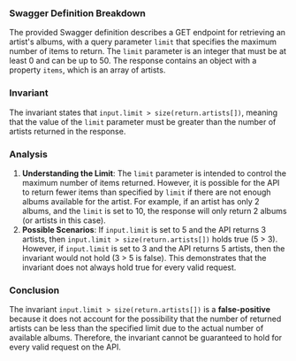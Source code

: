 ### Swagger Definition Breakdown
The provided Swagger definition describes a GET endpoint for retrieving an artist's albums, with a query parameter `limit` that specifies the maximum number of items to return. The `limit` parameter is an integer that must be at least 0 and can be up to 50. The response contains an object with a property `items`, which is an array of artists.

### Invariant
The invariant states that `input.limit > size(return.artists[])`, meaning that the value of the `limit` parameter must be greater than the number of artists returned in the response.

### Analysis
1. **Understanding the Limit**: The `limit` parameter is intended to control the maximum number of items returned. However, it is possible for the API to return fewer items than specified by `limit` if there are not enough albums available for the artist. For example, if an artist has only 2 albums, and the `limit` is set to 10, the response will only return 2 albums (or artists in this case).
2. **Possible Scenarios**: If `input.limit` is set to 5 and the API returns 3 artists, then `input.limit > size(return.artists[])` holds true (5 > 3). However, if `input.limit` is set to 3 and the API returns 5 artists, then the invariant would not hold (3 > 5 is false). This demonstrates that the invariant does not always hold true for every valid request.

### Conclusion
The invariant `input.limit > size(return.artists[])` is a **false-positive** because it does not account for the possibility that the number of returned artists can be less than the specified limit due to the actual number of available albums. Therefore, the invariant cannot be guaranteed to hold for every valid request on the API.
